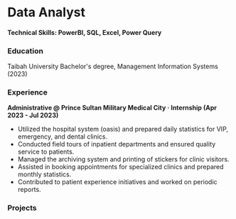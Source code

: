 # Data Analyst

#### Technical Skills: PowerBI, SQL, Excel, Power Query

### Education
Taibah University
Bachelor's degree, Management Information Systems (2023)

### Experience
**Administrative @ Prince Sultan Military Medical City · Internship (Apr 2023 - Jul 2023)**
- Utilized the hospital system (oasis) and prepared daily statistics for VIP, emergency, and dental clinics.
- Conducted field tours of inpatient departments and ensured quality service to patients.
- Managed the archiving system and printing of stickers for clinic visitors.
- Assisted in booking appointments for specialized clinics and prepared monthly statistics.
- Contributed to patient experience initiatives and worked on periodic reports.

### Projects
